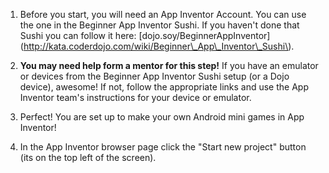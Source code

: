 1. Before you start, you will need an App Inventor Account. You can use the one in the Beginner App Inventor Sushi. If you haven't done that Sushi you can follow it here: \[dojo.soy/BeginnerAppInventor\]\(http://kata.coderdojo.com/wiki/Beginner\_App\_Inventor\_Sushi\). 

2. **You may need help form a mentor for this step!** If you have an emulator or devices from the Beginner App Inventor Sushi setup (or a Dojo device), awesome! If not, follow the appropriate links and use the App Inventor team's instructions for your device or emulator. 

3. Perfect! You are set up to make your own Android mini games in App Inventor!

4. In the App Inventor browser page click the "Start new project" button (its on the top left of the screen). 
